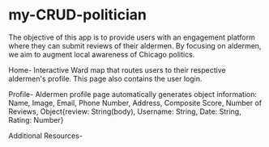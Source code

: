 # my-CRUD-politician
The objective of this app is to provide users with an engagement platform where they can submit reviews of their aldermen. By focusing on aldermen, we aim to augment local awareness of Chicago politics. 




Home- Interactive Ward map that routes users to their respective aldermen's profile. This page also contains the user login.


Profile- Aldermen profile page automatically generates object information: Name, Image, Email, Phone Number, Address, Composite Score, Number of Reviews, Object{review: String(body), Username: String, Date: String, Rating: Number}
















Additional Resources-




